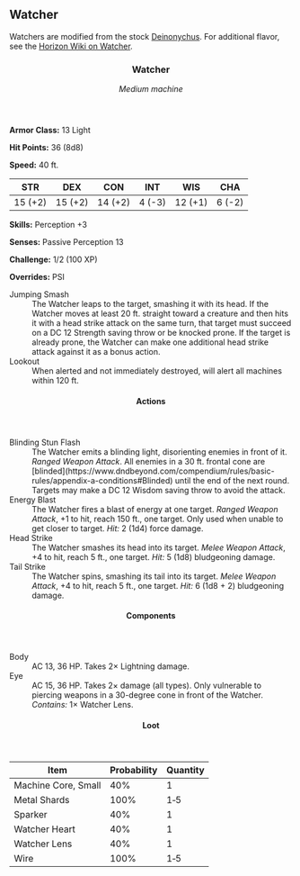<!-- +template machine watcher dnd5e-npc-stats -->

<h2>Watcher</h2>
<p class="col-span-all">Watchers are modified from the stock <a href="https://www.dndbeyond.com/monsters/deinonychus" rel="external">Deinonychus</a>. For additional flavor, see the <a href="https://horizon.fandom.com/wiki/Watcher" rel="external">Horizon Wiki on Watcher</a>.</p>
<div class="dnd5e-stat-block stat-block col-span-all">
	<article>
		<header class="name-and-size">
			<h3 class="title"><span class="word" markdown="1">
Watcher
</span></h3>
			<p class="size-and-type"><em>Medium machine</em></p>
		</header>
		<section class="ac-hp-speed">
			<p class="ac"><strong>Armor Class:</strong> 13 Light</p>
			<p class="hp"><strong>Hit Points:</strong> <span class="roll-average">36</span> <span class="roll-dice">(8d8)</span></p>
			<p class="speed"><strong>Speed:</strong> <span class="scalar">40</span> <span class="measure">ft.</span></p>
		</section>
		<table class="stats">
			<thead>
				<tr>
					<th aria-label="Strength">STR</th>
					<th aria-label="Dexterity">DEX</th>
					<th aria-label="Constitution">CON</th>
					<th aria-label="Intelligence">INT</th>
					<th aria-label="Wisdom">WIS</th>
					<th aria-label="Charisma">CHA</th>
				</tr>
			</thead>
			<tbody>
				<tr>
					<td>15 (+2)</td>
					<td>15 (+2)</td>
					<td>14 (+2)</td>
					<td>4 (-3)</td>
					<td>12 (+1)</td>
					<td>6 (-2)</td>
				</tr>
			</tbody>
		</table>
		<section class="additional-stats">
			<p class="skills"><strong>Skills:</strong> Perception +3</p>
			<p class="senses"><strong>Senses:</strong> Passive Perception 13</p>
			<p class="challenge"><strong>Challenge:</strong> 1/2 (100 XP)</p>
			<p class="overrides"><strong>Overrides:</strong> PSI</p>
		</section>
		<section class="non-attacks">
			<dl class="non-attack-list">
				<div class="detailed">
					<dt>Jumping Smash</dt>
					<dd markdown="1">
The Watcher leaps to the target, smashing it with its head. If the Watcher moves at least 20 ft. straight toward a creature and then hits it with a head strike attack on the same turn, that target must succeed on a DC 12 Strength saving throw or be knocked prone. If the target is already prone, the Watcher can make one additional head strike attack against it as a bonus action.
</dd>
				</div>
				<div class="detailed">
					<dt>Lookout</dt>
					<dd>When alerted and not immediately destroyed, will alert all machines within 120 ft.</dd>
				</div>
			</dl>
		</section>
		<section class="actions">
			<header><h4>Actions</h4></header>
			<dl class="action-list">
				<div class="detailed">
					<dt>Blinding Stun Flash</dt>
					<dd markdown="1">
The Watcher emits a blinding light, disorienting enemies in front of it. <em>Ranged Weapon Attack</em>. All enemies in a 30 ft. frontal cone are [blinded](https://www.dndbeyond.com/compendium/rules/basic-rules/appendix-a-conditions#Blinded) until the end of the next round. Targets may make a DC 12 Wisdom saving throw to avoid the attack.
</dd>
				</div>
				<div class="detailed">
					<dt>Energy Blast</dt>
					<dd markdown="1">
The Watcher fires a blast of energy at one target. <em>Ranged Weapon Attack</em>, +1 to hit, reach 150 ft., one target. Only used when unable to get closer to target. <em>Hit:</em> <span class="roll-average">2</span> <span class="roll-dice">(1d4)</span> <span class="damage-type">force</span> damage.
</dd>
				</div>
				<div class="detailed">
					<dt>Head Strike</dt>
					<dd markdown="1">
The Watcher smashes its head into its target. <em>Melee Weapon Attack</em>, +4 to hit, reach 5 ft., one target. <em>Hit:</em> <span class="roll-average">5</span> <span class="roll-dice">(1d8)</span> <span class="damage-type">bludgeoning</span> damage.
</dd>
				</div>
				<div class="detailed">
					<dt>Tail Strike</dt>
					<dd markdown="1">
The Watcher spins, smashing its tail into its target. <em>Melee Weapon Attack</em>, +4 to hit, reach 5 ft., one target. <em>Hit:</em> <span class="roll-average">6</span> <span class="roll-dice">(1d8 + 2)</span> <span class="damage-type">bludgeoning</span> damage.
</dd>
				</div>
			</dl>
		</section>
		<section class="components">
			<header><h4>Components</h4></header>
			<dl class="component-list">
				<div class="detailed">
					<dt>Body</dt>
					<dd>AC 13, 36 HP. Takes 2&times; Lightning damage.</dd>
				</div>
				<div class="detailed">
					<dt>Eye</dt>
					<dd markdown="1">
AC 15, 36 HP. Takes 2&times; damage (all types). Only vulnerable to piercing weapons in a 30-degree cone in front of the Watcher. <em>Contains:</em> 1&times; Watcher Lens.
</dd>
				</div>
			</dl>
		</section>
		<section class="loot-items">
			<header><h4>Loot</h4></header>
			<table class="loot-list">
				<thead>
					<tr>
						<th>Item</th>
						<th class="loot-percent">Probability</th>
						<th class="loot-qty">Quantity</th>
					</tr>
				</thead>
				<tbody>
					<tr>
						<td class="loot-title">Machine Core, Small</td>
						<td class="loot-percent">40%</td>
						<td class="loot-qty">1</td>
					</tr>
					<tr>
						<td class="loot-title">Metal Shards</td>
						<td class="loot-percent">100%</td>
						<td class="loot-qty">1&#8209;5</td>
					</tr>
					<tr>
						<td class="loot-title">Sparker</td>
						<td class="loot-percent">40%</td>
						<td class="loot-qty">1</td>
					</tr>
					<tr>
						<td class="loot-title">Watcher Heart</td>
						<td class="loot-percent">40%</td>
						<td class="loot-qty">1</td>
					</tr>
					<tr>
						<td class="loot-title">Watcher Lens</td>
						<td class="loot-percent">40%</td>
						<td class="loot-qty">1</td>
					</tr>
					<tr>
						<td class="loot-title">Wire</td>
						<td class="loot-percent">100%</td>
						<td class="loot-qty">1&#8209;5</td>
					</tr>
				</tbody>
			</table>
		</section>
	</article>
</div>

<!-- -template machine watcher dnd5e-npc-stats -->
